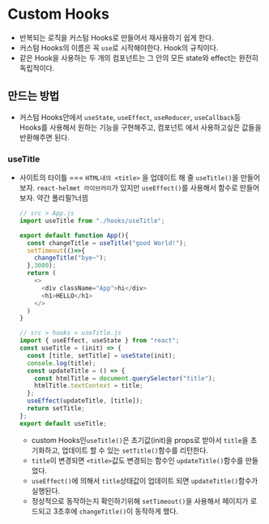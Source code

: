 # Custom Hooks

- 반복되는 로직을 커스텀 Hooks로 만들어서 재사용하기 쉽게 한다.
- 커스텀 Hooks의 이름은 꼭 `use`로 시작해야한다. Hook의 규칙이다.
- 같은 Hook을 사용하는 두 개의 컴포넌트는 그 안의 모든 state와 effect는 완전히 독립적이다.

## 만드는 방법
- 커스텀 Hooks안에서 `useState`, `useEffect`, `useReducer`, `useCallback`등 Hooks를 사용해서 원하는 기능을 구현해주고, 컴포넌트 에서 사용하고싶은 값들을 반환해주면 된다.

### useTitle
- 사이트의 타이틀 === `HTML내의 <title>` 을 업데이트 해 줄 `useTitle()`을 만들어보자. `react-helmet 라이브러리`가 있지만 `useEffect()`를 사용해서 함수로 만들어보자. 약간 폴리필?너끰
    ```javascript
    // src > App.js
    import useTitle from "./hooks/useTitle";

    export default function App(){
      const changeTitle = useTitle("good World!");
      setTimeout(()=>{
        changeTitle("bye~");
      },3000);
      return (
        <>
          <div className="App">hi</div>
          <h1>HELLO</h1>
        </>
      )
    }

    // src > hooks > useTitle.js
    import { useEffect, useState } from "react";
    const useTitle = (init) => {
      const [title, setTitle] = useState(init);
      console.log(title);
      const updateTitle = () => {
        const htmlTitle = document.querySelector("title");
        htmlTitle.textContext = title;
      };
      useEffect(updateTitle, [title]);
      return setTitle;
    };
    export default useTitle;
    ```
    - custom Hooks인`useTitle()`은 초기값(init)을 props로 받아서 `title`을 초기화하고, 업데이트 할 수 있는 `setTitle()`함수를 리턴한다.
    - `title`이 변경되면 `<title>`값도 변경되는 함수인 `updateTitle()`함수를 만들었다.
    - `useEffect()`에 의해서 `title`상태값이 업데이트 되면 `updateTitle()`함수가 실행된다.
    - 정상적으로 동작하는지 확인하기위해 `setTimeout()`을 사용해서 페이지가 로드되고 3초후에 `changeTitle()`이 동작하게 했다.
 
